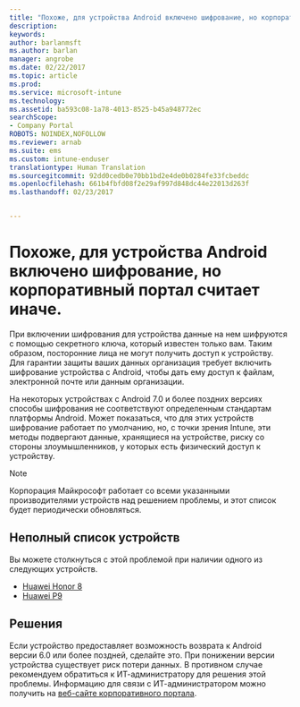 ```yaml
---
title: "Похоже, для устройства Android включено шифрование, но корпоративный портал считает иначе."
description: 
keywords: 
author: barlanmsft
ms.author: barlan
manager: angrobe
ms.date: 02/22/2017
ms.topic: article
ms.prod: 
ms.service: microsoft-intune
ms.technology: 
ms.assetid: ba593c08-1a78-4013-8525-b45a948772ec
searchScope:
- Company Portal
ROBOTS: NOINDEX,NOFOLLOW
ms.reviewer: arnab
ms.suite: ems
ms.custom: intune-enduser
translationtype: Human Translation
ms.sourcegitcommit: 92dd0cedb0e70bb1bd2e4de0b0284fe33fcbeddc
ms.openlocfilehash: 661b4fbfd08f2e29af997d848dc44e22013d263f
ms.lasthandoff: 02/23/2017


---
```



# <a name="your-android-device-seems-to-be-encrypted-but-company-portal-says-otherwise"></a>Похоже, для устройства Android включено шифрование, но корпоративный портал считает иначе.

При включении шифрования для устройства данные на нем шифруются с помощью секретного ключа, который известен только вам. Таким образом, посторонние лица не могут получить доступ к устройству. Для гарантии защиты ваших данных организация требует включить шифрование устройства с Android, чтобы дать ему доступ к файлам, электронной почте или данным организации.

На некоторых устройствах с Android 7.0 и более поздних версиях способы шифрования не соответствуют определенным стандартам платформы Android. Может показаться, что для этих устройств шифрование работает по умолчанию, но, с точки зрения Intune, эти методы подвергают данные, хранящиеся на устройстве, риску со стороны злоумышленников, у которых есть физический доступ к устройству.

> [!Note]
> Корпорация Майкрософт работает со всеми указанными производителями устройств над решением проблемы, и этот список будет периодически обновляться. 

## <a name="an-incomplete-list-of-devices"></a>Неполный список устройств

Вы можете столкнуться с этой проблемой при наличии одного из следующих устройств.

- [Huawei Honor 8](http://consumer.huawei.com/en/support/mobile-phones/honor8_en-sup.htm)
- [Huawei P9](http://consumer.huawei.com/mobile-phones/p9/index.html)

## <a name="solutions"></a>Решения

Если устройство предоставляет возможность возврата к Android версии 6.0 или более поздней, сделайте это. При понижении версии устройства существует риск потери данных. В противном случае рекомендуем обратиться к ИТ-администратору для решения этой проблемы. Информацию для связи с ИТ-администратором можно получить на [веб-сайте корпоративного портала](http://portal.manage.microsoft.com).

